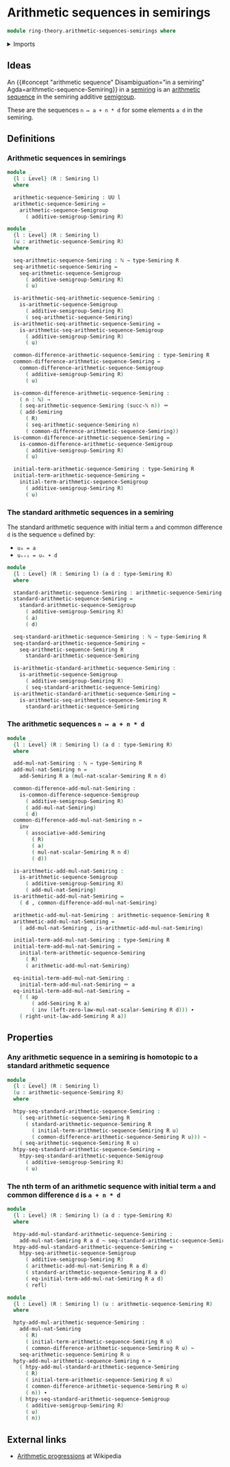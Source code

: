 # Arithmetic sequences in semirings

```agda
module ring-theory.arithmetic-sequences-semirings where
```

<details><summary>Imports</summary>

```agda
open import elementary-number-theory.natural-numbers

open import foundation.action-on-identifications-binary-functions
open import foundation.action-on-identifications-functions
open import foundation.binary-transport
open import foundation.dependent-pair-types
open import foundation.homotopies
open import foundation.identity-types
open import foundation.propositions
open import foundation.sequences
open import foundation.sets
open import foundation.universe-levels

open import group-theory.arithmetic-sequences-semigroups

open import ring-theory.semirings
```

</details>

## Ideas

An
{{#concept "arithmetic sequence" Disambiguation="in a semiring" Agda=arithmetic-sequence-Semiring}}
in a [semiring](ring-theory.semirings.md) is an
[arithmetic sequence](group-theory.arithmetic-sequences-semigroups.md) in the
semiring additive [semigroup](group-theory.semigroups.md).

These are the sequences `n ↦ a + n * d` for some elements `a d` in the semiring.

## Definitions

### Arithmetic sequences in semirings

```agda
module _
  {l : Level} (R : Semiring l)
  where

  arithmetic-sequence-Semiring : UU l
  arithmetic-sequence-Semiring =
    arithmetic-sequence-Semigroup
      ( additive-semigroup-Semiring R)

module _
  {l : Level} (R : Semiring l)
  (u : arithmetic-sequence-Semiring R)
  where

  seq-arithmetic-sequence-Semiring : ℕ → type-Semiring R
  seq-arithmetic-sequence-Semiring =
    seq-arithmetic-sequence-Semigroup
      ( additive-semigroup-Semiring R)
      ( u)

  is-arithmetic-seq-arithmetic-sequence-Semiring :
    is-arithmetic-sequence-Semigroup
      ( additive-semigroup-Semiring R)
      ( seq-arithmetic-sequence-Semiring)
  is-arithmetic-seq-arithmetic-sequence-Semiring =
    is-arithmetic-seq-arithmetic-sequence-Semigroup
      ( additive-semigroup-Semiring R)
      ( u)

  common-difference-arithmetic-sequence-Semiring : type-Semiring R
  common-difference-arithmetic-sequence-Semiring =
    common-difference-arithmetic-sequence-Semigroup
      ( additive-semigroup-Semiring R)
      ( u)

  is-common-difference-arithmetic-sequence-Semiring :
    ( n : ℕ) →
    ( seq-arithmetic-sequence-Semiring (succ-ℕ n)) ＝
    ( add-Semiring
      ( R)
      ( seq-arithmetic-sequence-Semiring n)
      ( common-difference-arithmetic-sequence-Semiring))
  is-common-difference-arithmetic-sequence-Semiring =
    is-common-difference-arithmetic-sequence-Semigroup
      ( additive-semigroup-Semiring R)
      ( u)

  initial-term-arithmetic-sequence-Semiring : type-Semiring R
  initial-term-arithmetic-sequence-Semiring =
    initial-term-arithmetic-sequence-Semigroup
      ( additive-semigroup-Semiring R)
      ( u)
```

### The standard arithmetic sequences in a semiring

The standard arithmetic sequence with initial term `a` and common difference `d`
is the sequence `u` defined by:

- `u₀ = a`
- `uₙ₊₁ = uₙ + d`

```agda
module _
  {l : Level} (R : Semiring l) (a d : type-Semiring R)
  where

  standard-arithmetic-sequence-Semiring : arithmetic-sequence-Semiring R
  standard-arithmetic-sequence-Semiring =
    standard-arithmetic-sequence-Semigroup
      ( additive-semigroup-Semiring R)
      ( a)
      ( d)

  seq-standard-arithmetic-sequence-Semiring : ℕ → type-Semiring R
  seq-standard-arithmetic-sequence-Semiring =
    seq-arithmetic-sequence-Semiring R
      standard-arithmetic-sequence-Semiring

  is-arithmetic-standard-arithmetic-sequence-Semiring :
    is-arithmetic-sequence-Semigroup
      ( additive-semigroup-Semiring R)
      ( seq-standard-arithmetic-sequence-Semiring)
  is-arithmetic-standard-arithmetic-sequence-Semiring =
    is-arithmetic-seq-arithmetic-sequence-Semiring R
      standard-arithmetic-sequence-Semiring
```

### The arithmetic sequences `n ↦ a + n * d`

```agda
module _
  {l : Level} (R : Semiring l) (a d : type-Semiring R)
  where

  add-mul-nat-Semiring : ℕ → type-Semiring R
  add-mul-nat-Semiring n =
    add-Semiring R a (mul-nat-scalar-Semiring R n d)

  common-difference-add-mul-nat-Semiring :
    is-common-difference-sequence-Semigroup
      ( additive-semigroup-Semiring R)
      ( add-mul-nat-Semiring)
      ( d)
  common-difference-add-mul-nat-Semiring n =
    inv
      ( associative-add-Semiring
        ( R)
        ( a)
        ( mul-nat-scalar-Semiring R n d)
        ( d))

  is-arithmetic-add-mul-nat-Semiring :
    is-arithmetic-sequence-Semigroup
      ( additive-semigroup-Semiring R)
      ( add-mul-nat-Semiring)
  is-arithmetic-add-mul-nat-Semiring =
    ( d , common-difference-add-mul-nat-Semiring)

  arithmetic-add-mul-nat-Semiring : arithmetic-sequence-Semiring R
  arithmetic-add-mul-nat-Semiring =
    ( add-mul-nat-Semiring , is-arithmetic-add-mul-nat-Semiring)

  initial-term-add-mul-nat-Semiring : type-Semiring R
  initial-term-add-mul-nat-Semiring =
    initial-term-arithmetic-sequence-Semiring
      ( R)
      ( arithmetic-add-mul-nat-Semiring)

  eq-initial-term-add-mul-nat-Semiring :
    initial-term-add-mul-nat-Semiring ＝ a
  eq-initial-term-add-mul-nat-Semiring =
    ( ( ap
        ( add-Semiring R a)
        ( inv (left-zero-law-mul-nat-scalar-Semiring R d))) ∙
    ( right-unit-law-add-Semiring R a))
```

## Properties

### Any arithmetic sequence in a semiring is homotopic to a standard arithmetic sequence

```agda
module _
  {l : Level} (R : Semiring l)
  (u : arithmetic-sequence-Semiring R)
  where

  htpy-seq-standard-arithmetic-sequence-Semiring :
    ( seq-arithmetic-sequence-Semiring R
      ( standard-arithmetic-sequence-Semiring R
        ( initial-term-arithmetic-sequence-Semiring R u)
        ( common-difference-arithmetic-sequence-Semiring R u))) ~
    ( seq-arithmetic-sequence-Semiring R u)
  htpy-seq-standard-arithmetic-sequence-Semiring =
    htpy-seq-standard-arithmetic-sequence-Semigroup
      ( additive-semigroup-Semiring R)
      ( u)
```

### The nth term of an arithmetic sequence with initial term `a` and common difference `d` is `a + n * d`

```agda
module _
  {l : Level} (R : Semiring l) (a d : type-Semiring R)
  where

  htpy-add-mul-standard-arithmetic-sequence-Semiring :
    add-mul-nat-Semiring R a d ~ seq-standard-arithmetic-sequence-Semiring R a d
  htpy-add-mul-standard-arithmetic-sequence-Semiring =
    htpy-seq-arithmetic-sequence-Semigroup
      ( additive-semigroup-Semiring R)
      ( arithmetic-add-mul-nat-Semiring R a d)
      ( standard-arithmetic-sequence-Semiring R a d)
      ( eq-initial-term-add-mul-nat-Semiring R a d)
      ( refl)
```

```agda
module _
  {l : Level} (R : Semiring l) (u : arithmetic-sequence-Semiring R)
  where

  hpty-add-mul-arithmetic-sequence-Semiring :
    add-mul-nat-Semiring
      ( R)
      ( initial-term-arithmetic-sequence-Semiring R u)
      ( common-difference-arithmetic-sequence-Semiring R u) ~
    seq-arithmetic-sequence-Semiring R u
  hpty-add-mul-arithmetic-sequence-Semiring n =
    ( htpy-add-mul-standard-arithmetic-sequence-Semiring
      ( R)
      ( initial-term-arithmetic-sequence-Semiring R u)
      ( common-difference-arithmetic-sequence-Semiring R u)
      ( n)) ∙
    ( htpy-seq-standard-arithmetic-sequence-Semigroup
      ( additive-semigroup-Semiring R)
      ( u)
      ( n))
```

## External links

- [Arithmetic progressions](https://en.wikipedia.org/wiki/Arithmetic_progression)
  at Wikipedia
